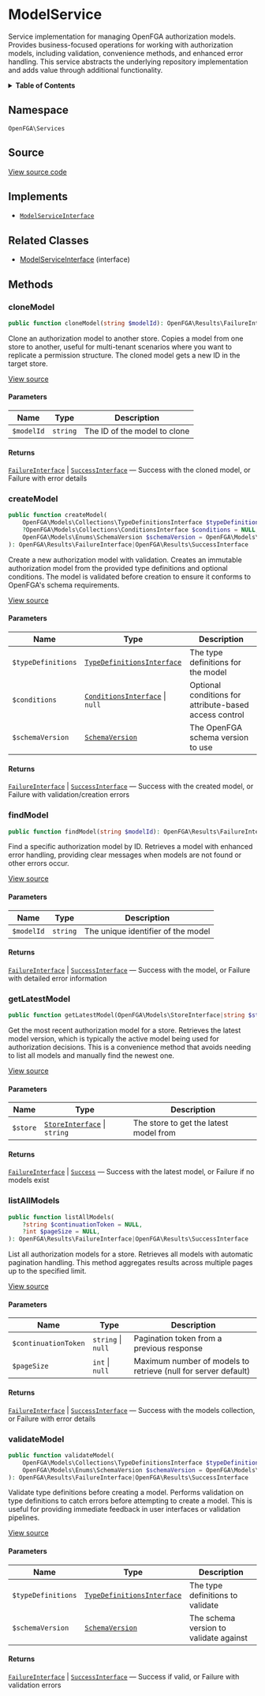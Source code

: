 # ModelService

Service implementation for managing OpenFGA authorization models. Provides business-focused operations for working with authorization models, including validation, convenience methods, and enhanced error handling. This service abstracts the underlying repository implementation and adds value through additional functionality.

<details>
<summary><strong>Table of Contents</strong></summary>

- [Namespace](#namespace)
- [Source](#source)
- [Implements](#implements)
- [Related Classes](#related-classes)
- [Methods](#methods)

- [`cloneModel()`](#clonemodel)
  - [`createModel()`](#createmodel)
  - [`findModel()`](#findmodel)
  - [`getLatestModel()`](#getlatestmodel)
  - [`listAllModels()`](#listallmodels)
  - [`validateModel()`](#validatemodel)

</details>

## Namespace

`OpenFGA\Services`

## Source

[View source code](https://github.com/evansims/openfga-php/blob/main/src/Services/ModelService.php)

## Implements

- [`ModelServiceInterface`](ModelServiceInterface.md)

## Related Classes

- [ModelServiceInterface](Services/ModelServiceInterface.md) (interface)

## Methods

### cloneModel

```php
public function cloneModel(string $modelId): OpenFGA\Results\FailureInterface|OpenFGA\Results\SuccessInterface

```

Clone an authorization model to another store. Copies a model from one store to another, useful for multi-tenant scenarios where you want to replicate a permission structure. The cloned model gets a new ID in the target store.

[View source](https://github.com/evansims/openfga-php/blob/main/src/Services/ModelService.php#L52)

#### Parameters

| Name       | Type     | Description                  |
| ---------- | -------- | ---------------------------- |
| `$modelId` | `string` | The ID of the model to clone |

#### Returns

[`FailureInterface`](Results/FailureInterface.md) &#124; [`SuccessInterface`](Results/SuccessInterface.md) — Success with the cloned model, or Failure with error details

### createModel

```php
public function createModel(
    OpenFGA\Models\Collections\TypeDefinitionsInterface $typeDefinitions,
    ?OpenFGA\Models\Collections\ConditionsInterface $conditions = NULL,
    OpenFGA\Models\Enums\SchemaVersion $schemaVersion = OpenFGA\Models\Enums\SchemaVersion::V1_1,
): OpenFGA\Results\FailureInterface|OpenFGA\Results\SuccessInterface

```

Create a new authorization model with validation. Creates an immutable authorization model from the provided type definitions and optional conditions. The model is validated before creation to ensure it conforms to OpenFGA&#039;s schema requirements.

[View source](https://github.com/evansims/openfga-php/blob/main/src/Services/ModelService.php#L78)

#### Parameters

| Name               | Type                                                                             | Description                                            |
| ------------------ | -------------------------------------------------------------------------------- | ------------------------------------------------------ |
| `$typeDefinitions` | [`TypeDefinitionsInterface`](Models/Collections/TypeDefinitionsInterface.md)     | The type definitions for the model                     |
| `$conditions`      | [`ConditionsInterface`](Models/Collections/ConditionsInterface.md) &#124; `null` | Optional conditions for attribute-based access control |
| `$schemaVersion`   | [`SchemaVersion`](Models/Enums/SchemaVersion.md)                                 | The OpenFGA schema version to use                      |

#### Returns

[`FailureInterface`](Results/FailureInterface.md) &#124; [`SuccessInterface`](Results/SuccessInterface.md) — Success with the created model, or Failure with validation/creation errors

### findModel

```php
public function findModel(string $modelId): OpenFGA\Results\FailureInterface|OpenFGA\Results\SuccessInterface

```

Find a specific authorization model by ID. Retrieves a model with enhanced error handling, providing clear messages when models are not found or other errors occur.

[View source](https://github.com/evansims/openfga-php/blob/main/src/Services/ModelService.php#L98)

#### Parameters

| Name       | Type     | Description                        |
| ---------- | -------- | ---------------------------------- |
| `$modelId` | `string` | The unique identifier of the model |

#### Returns

[`FailureInterface`](Results/FailureInterface.md) &#124; [`SuccessInterface`](Results/SuccessInterface.md) — Success with the model, or Failure with detailed error information

### getLatestModel

```php
public function getLatestModel(OpenFGA\Models\StoreInterface|string $store): FailureInterface|Success

```

Get the most recent authorization model for a store. Retrieves the latest model version, which is typically the active model being used for authorization decisions. This is a convenience method that avoids needing to list all models and manually find the newest one.

[View source](https://github.com/evansims/openfga-php/blob/main/src/Services/ModelService.php#L116)

#### Parameters

| Name     | Type                                                         | Description                            |
| -------- | ------------------------------------------------------------ | -------------------------------------- |
| `$store` | [`StoreInterface`](Models/StoreInterface.md) &#124; `string` | The store to get the latest model from |

#### Returns

[`FailureInterface`](Results/FailureInterface.md) &#124; [`Success`](Results/Success.md) — Success with the latest model, or Failure if no models exist

### listAllModels

```php
public function listAllModels(
    ?string $continuationToken = NULL,
    ?int $pageSize = NULL,
): OpenFGA\Results\FailureInterface|OpenFGA\Results\SuccessInterface

```

List all authorization models for a store. Retrieves all models with automatic pagination handling. This method aggregates results across multiple pages up to the specified limit.

[View source](https://github.com/evansims/openfga-php/blob/main/src/Services/ModelService.php#L147)

#### Parameters

| Name                 | Type                   | Description                                                    |
| -------------------- | ---------------------- | -------------------------------------------------------------- |
| `$continuationToken` | `string` &#124; `null` | Pagination token from a previous response                      |
| `$pageSize`          | `int` &#124; `null`    | Maximum number of models to retrieve (null for server default) |

#### Returns

[`FailureInterface`](Results/FailureInterface.md) &#124; [`SuccessInterface`](Results/SuccessInterface.md) — Success with the models collection, or Failure with error details

### validateModel

```php
public function validateModel(
    OpenFGA\Models\Collections\TypeDefinitionsInterface $typeDefinitions,
    OpenFGA\Models\Enums\SchemaVersion $schemaVersion = OpenFGA\Models\Enums\SchemaVersion::V1_1,
): OpenFGA\Results\FailureInterface|OpenFGA\Results\SuccessInterface

```

Validate type definitions before creating a model. Performs validation on type definitions to catch errors before attempting to create a model. This is useful for providing immediate feedback in user interfaces or validation pipelines.

[View source](https://github.com/evansims/openfga-php/blob/main/src/Services/ModelService.php#L160)

#### Parameters

| Name               | Type                                                                         | Description                            |
| ------------------ | ---------------------------------------------------------------------------- | -------------------------------------- |
| `$typeDefinitions` | [`TypeDefinitionsInterface`](Models/Collections/TypeDefinitionsInterface.md) | The type definitions to validate       |
| `$schemaVersion`   | [`SchemaVersion`](Models/Enums/SchemaVersion.md)                             | The schema version to validate against |

#### Returns

[`FailureInterface`](Results/FailureInterface.md) &#124; [`SuccessInterface`](Results/SuccessInterface.md) — Success if valid, or Failure with validation errors

